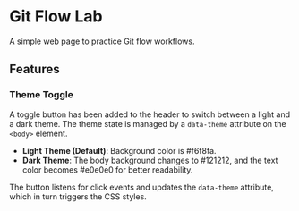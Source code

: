 # Git Flow Lab

A simple web page to practice Git flow workflows.

## Features

### Theme Toggle

A toggle button has been added to the header to switch between a light and a dark theme. The theme state is managed by a `data-theme` attribute on the `<body>` element.

- **Light Theme (Default)**: Background color is #f6f8fa.
- **Dark Theme**: The body background changes to #121212, and the text color becomes #e0e0e0 for better readability.

The button listens for click events and updates the `data-theme` attribute, which in turn triggers the CSS styles.
